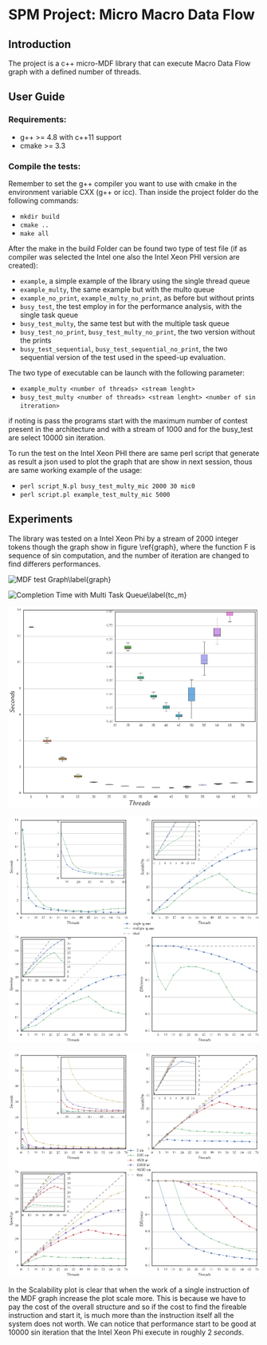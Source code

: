 # SPM Project: Micro Macro Data Flow

## Introduction
The project is a c++ micro-MDF library that can execute Macro Data Flow graph with a defined number of threads.

## User Guide
### Requirements:
- g++ >= 4.8 with c++11 support
- cmake >= 3.3

### Compile the tests:
Remember to set the g++ compiler you want to use with cmake in the environment variable CXX (g++ or icc). Than inside the project folder do the following commands:

- `mkdir build`
- `cmake ..`
- `make all`

After the make in the build Folder can be found two type of test file (if as compiler was selected the Intel one also the Intel Xeon PHI version are created):

- `example`, a simple example of the library using the single thread queue
- `example_multy`, the same example but with the multo queue
- `example_no_print`, `example_multy_no_print`, as before but without prints
- `busy_test`, the test employ in for the performance analysis, with the single task  queue
- `busy_test_multy`, the same test but with the multiple task queue
- `busy_test_no_print`, `busy_test_multy_no_print`, the two version without the prints
- `busy_test_sequential`, `busy_test_sequential_no_print`, the two sequential version of the test used in the speed-up evaluation.

The two type of executable can be launch with the following parameter:

- `example_multy <number of threads> <stream lenght>`
- `busy_test_multy <number of threads> <stream lenght> <number of sin itreration>`

if noting is pass the programs start with the maximum number of contest present in the architecture and with a stream of 1000 and for the busy_test are select 10000 sin iteration.

To run the test on the Intel Xeon PHI there are same perl script that generate as result a json used to plot the graph that are show in next session, thous are same working example of the usage:

- `perl script_N.pl busy_test_multy_mic 2000 30 mic0`
- `perl script.pl example_test_multy_mic 5000`

## Experiments
The library was tested on a Intel Xeon Phi by a stream of 2000 integer tokens though the graph show in figure \ref{graph}, where the function F is sequence of sin computation, and the number of iteration are changed to find differers performances.

![MDF test Graph\label{graph}](Report/img/graph.png)

![Completion Time with Multi Task Queue\label{tc_m}](Reportimg/tc_m.png)

![Completion Time with Single Task Queue\label{tc_s}](Report/img/tc_s.png)

![Completion Time, Scalability, Speedup and Efficiency of the two implementation of the ThreadPool\label{vs}](Report/img/vs.png)

![Scalability, Speedup, Efficiently of the multi queue threadpool with different number of sin iteration inside the function F\label{sse}](Report/img/sse_m.png)

In the Scalability plot is clear that when the work of a single instruction of the MDF graph increase the plot scale more. This is because we have to pay the cost of the overall structure and so if the cost to find the fireable instruction and start it, is much more than the instruction itself all the system does not worth. We can notice that performance start to be good at 10000 sin iteration that the Intel Xeon Phi execute in roughly $2\ seconds$.
